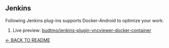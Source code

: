 Jenkins
-------

Following Jenkins plug-ins supports Docker-Android to optimize your work.

1. Live preview: [budtmo/jenkins-plugin-vncviewer-docker-container](https://github.com/budtmo/vncviewer-docker-container-plugin)


[<- BACK TO README](../README.md)
